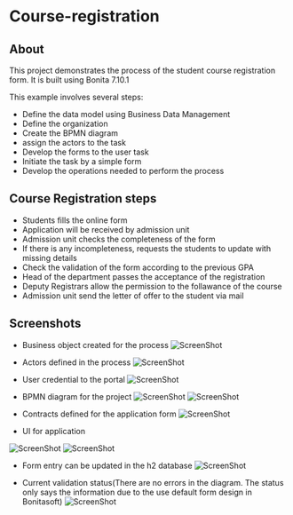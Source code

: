 # Course-registration
## About
This project demonstrates the process of the student course registration form. It is built using Bonita 7.10.1

This example involves several steps:
- Define the data model using Business Data Management
- Define the organization
- Create the BPMN diagram
- assign the actors to the task
- Develop the forms to the user task
- Initiate the task by a simple form
- Develop the operations needed to perform the process

## Course Registration steps
- Students fills the online form
- Application will be received by admission unit
- Admission unit checks the completeness of the form
- If there is any incompleteness, requests the students to update with missing details
- Check the validation of the form according to the previous GPA
- Head of the department passes the acceptance of the registration
- Deputy Registrars allow the permission to the follawance of the course
- Admission unit send the letter of offer to the student via mail

## Screenshots
- Business object created for the process
![ScreenShot](https://github.com/Mursina/course-registration/blob/master/screenshots/Business%20Data%20Model.png)

- Actors defined in the process
![ScreenShot](https://github.com/Mursina/course-registration/blob/master/screenshots/Actors.png)

- User credential to the portal
![ScreenShot](https://github.com/Mursina/course-registration/blob/master/screenshots/Members.png)

- BPMN diagram for the project
![ScreenShot](https://github.com/Mursina/course-registration/blob/master/screenshots/BPMN%20diagram%201.png)
![ScreenShot](https://github.com/Mursina/course-registration/blob/master/screenshots/BPMN%20diagram%202.png)

- Contracts defined for the application form
![ScreenShot](https://github.com/Mursina/course-registration/blob/master/screenshots/contracts.png)

- UI for application

![ScreenShot](https://github.com/Mursina/course-registration/blob/master/screenshots/forms.png)
![ScreenShot](https://github.com/Mursina/course-registration/blob/master/screenshots/Updated%20form(with%20read%20only%20option).png)

- Form entry can be updated in the h2 database
![ScreenShot](https://github.com/Mursina/course-registration/blob/master/screenshots/form%20entry%20is%20update%20in%20database.png)

- Current validation status(There are no errors in the diagram. The status only says the information due to the use default form design in Bonitasoft)
![ScreenShot](https://github.com/Mursina/course-registration/blob/master/screenshots/Validation%20status%20(5.4.2020).png)
